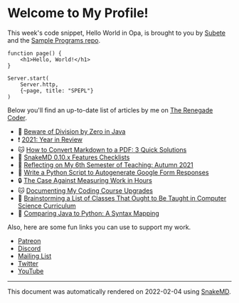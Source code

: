 # Welcome to My Profile!

This week's code snippet, Hello World in Opa, is brought to you by [Subete](https://subete.therenegadecoder.com/en/latest/) and the [Sample Programs repo](https://sample-programs.therenegadecoder.com/).

```Opa
function page() {
	<h1>Hello, World!</h1>
}

Server.start(
	Server.http,
	{~page, title: "SPEPL"}
)
```

Below you'll find an up-to-date list of articles by me on [The Renegade Coder](https://therenegadecoder.com).

- :dango: [Beware of Division by Zero in Java](https://therenegadecoder.com/code/beware-of-division-by-zero-in-java/)
- :exclamation: [2021: Year in Review](https://therenegadecoder.com/meta/2021-year-in-review/)
- :cat: [How to Convert Markdown to a PDF: 3 Quick Solutions](https://therenegadecoder.com/blog/how-to-convert-markdown-to-a-pdf-3-quick-solutions/)
- :gem: [SnakeMD 0.10.x Features Checklists](https://therenegadecoder.com/meta/snakemd-0-10-x-features-checklists/)
- :dango: [Reflecting on My 6th Semester of Teaching: Autumn 2021](https://therenegadecoder.com/teach/reflecting-on-my-6th-semester-of-teaching/)
- :fu: [Write a Python Script to Autogenerate Google Form Responses](https://therenegadecoder.com/code/write-a-python-script-to-autogenerate-google-form-responses/)
- :lock: [The Case Against Measuring Work in Hours](https://therenegadecoder.com/blog/the-case-against-measuring-work-in-hours/)
- :cat: [Documenting My Coding Course Upgrades](https://therenegadecoder.com/teach/documenting-my-coding-course-upgrades/)
- :dango: [Brainstorming a List of Classes That Ought to Be Taught in Computer Science Curriculum](https://therenegadecoder.com/teach/brainstorming-a-list-of-classes-that-ought-to-be-taught-in-computer-science-curriculum/)
- :dango: [Comparing Java to Python: A Syntax Mapping](https://therenegadecoder.com/code/comparing-java-to-python-a-syntax-mapping/)

Also, here are some fun links you can use to support my work.

- [Patreon](https://www.patreon.com/TheRenegadeCoder)
- [Discord](https://discord.gg/Jhmtj7Z)
- [Mailing List](https://newsletter.therenegadecoder.com/)
- [Twitter](https://twitter.com/RenegadeCoder94)
- [YouTube](https://www.youtube.com/channel/UCpyoVwOqYRlSAEUPEn7P9hw)

---

This document was automatically rendered on 2022-02-04 using [SnakeMD](https://snakemd.therenegadecoder.com).